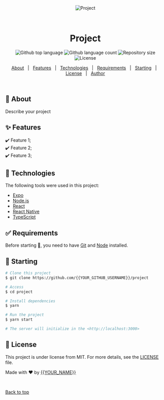 <div align="center" id="top"> 
  <img src="./.github/app.gif" alt="Project" />

  &#xa0;

  <!-- <a href="https://project.netlify.app">Demo</a> -->
</div>

<h1 align="center">Project</h1>

<p align="center">
  <img alt="Github top language" src="https://img.shields.io/github/languages/top/{{YOUR_GITHUB_USERNAME}}/project?color=56BEB8">

  <img alt="Github language count" src="https://img.shields.io/github/languages/count/{{YOUR_GITHUB_USERNAME}}/project?color=56BEB8">

  <img alt="Repository size" src="https://img.shields.io/github/repo-size/{{YOUR_GITHUB_USERNAME}}/project?color=56BEB8">

  <img alt="License" src="https://img.shields.io/github/license/{{YOUR_GITHUB_USERNAME}}/project?color=56BEB8">

  <!-- <img alt="Github issues" src="https://img.shields.io/github/issues/{{YOUR_GITHUB_USERNAME}}/project?color=56BEB8" /> -->

  <!-- <img alt="Github forks" src="https://img.shields.io/github/forks/{{YOUR_GITHUB_USERNAME}}/project?color=56BEB8" /> -->

  <!-- <img alt="Github stars" src="https://img.shields.io/github/stars/{{YOUR_GITHUB_USERNAME}}/project?color=56BEB8" /> -->
</p>

<!-- Status -->

<!-- <h4 align="center"> 
	🚧  Project 🚀 Under construction...  🚧
</h4> 

<hr> -->

<p align="center">
  <a href="#dart-about">About</a> &#xa0; | &#xa0; 
  <a href="#sparkles-features">Features</a> &#xa0; | &#xa0;
  <a href="#rocket-technologies">Technologies</a> &#xa0; | &#xa0;
  <a href="#white_check_mark-requirements">Requirements</a> &#xa0; | &#xa0;
  <a href="#checkered_flag-starting">Starting</a> &#xa0; | &#xa0;
  <a href="#memo-license">License</a> &#xa0; | &#xa0;
  <a href="https://github.com/{{YOUR_GITHUB_USERNAME}}" target="_blank">Author</a>
</p>

<br>

## :dart: About ##

Describe your project

## :sparkles: Features ##

:heavy_check_mark: Feature 1;\
:heavy_check_mark: Feature 2;\
:heavy_check_mark: Feature 3;

## :rocket: Technologies ##

The following tools were used in this project:

- [Expo](https://expo.io/)
- [Node.js](https://nodejs.org/en/)
- [React](https://pt-br.reactjs.org/)
- [React Native](https://reactnative.dev/)
- [TypeScript](https://www.typescriptlang.org/)

## :white_check_mark: Requirements ##

Before starting :checkered_flag:, you need to have [Git](https://git-scm.com) and [Node](https://nodejs.org/en/) installed.

## :checkered_flag: Starting ##

```bash
# Clone this project
$ git clone https://github.com/{{YOUR_GITHUB_USERNAME}}/project

# Access
$ cd project

# Install dependencies
$ yarn

# Run the project
$ yarn start

# The server will initialize in the <http://localhost:3000>
```

## :memo: License ##

This project is under license from MIT. For more details, see the [LICENSE](LICENSE.md) file.


Made with :heart: by <a href="https://github.com/{{YOUR_GITHUB_USERNAME}}" target="_blank">{{YOUR_NAME}}</a>

&#xa0;

<a href="#top">Back to top</a>
